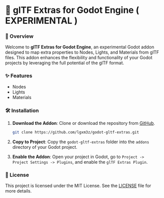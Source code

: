 # 🤖 glTF Extras for Godot Engine ( EXPERIMENTAL )

### 🌟 Overview

Welcome to **glTF Extras for Godot Engine**, an experimental Godot addon designed to map extra properties to Nodes, Lights, and Materials from glTF files. This addon enhances the flexibility and functionality of your Godot projects by leveraging the full potential of the glTF format.

### ✨ Features
- Nodes
- Lights
- Materials

### 🛠️ Installation
1) **Download the Addon**: Clone or download the repository from [GitHub](https://github.com/lgxm3z/godot-gltf-extras).
    ```bash
    git clone https://github.com/lgxm3z/godot-gltf-extras.git
    ```

2) **Copy to Project**: Copy the `godot-gltf-extras` folder into the `addons` directory of your Godot project.

3) **Enable the Addon**: Open your project in Godot, go to `Project -> Project Settings -> Plugins`, and enable the `glTF Extras Plugin`.

### 📜 License
This project is licensed under the MIT License. See the [LICENSE](https://github.com/lgxm3z/godot-gltf-extras/blob/main/LICENSE) file for more details.
